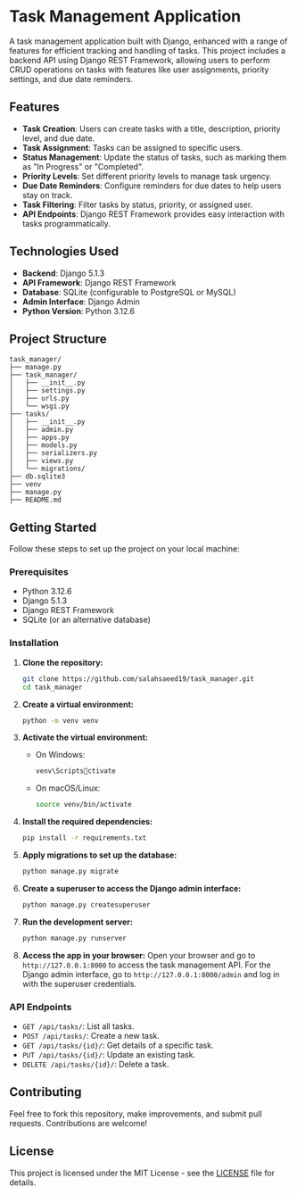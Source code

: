 
# Task Management Application

A task management application built with Django, enhanced with a range of features for efficient tracking and handling of tasks. This project includes a backend API using Django REST Framework, allowing users to perform CRUD operations on tasks with features like user assignments, priority settings, and due date reminders.

## Features

- **Task Creation**: Users can create tasks with a title, description, priority level, and due date.
- **Task Assignment**: Tasks can be assigned to specific users.
- **Status Management**: Update the status of tasks, such as marking them as "In Progress" or "Completed".
- **Priority Levels**: Set different priority levels to manage task urgency.
- **Due Date Reminders**: Configure reminders for due dates to help users stay on track.
- **Task Filtering**: Filter tasks by status, priority, or assigned user.
- **API Endpoints**: Django REST Framework provides easy interaction with tasks programmatically.

## Technologies Used

- **Backend**: Django 5.1.3
- **API Framework**: Django REST Framework
- **Database**: SQLite (configurable to PostgreSQL or MySQL)
- **Admin Interface**: Django Admin
- **Python Version**: Python 3.12.6

## Project Structure

```
task_manager/
├── manage.py
├── task_manager/
│   ├── __init__.py
│   ├── settings.py
│   ├── urls.py
│   └── wsgi.py
├── tasks/
│   ├── __init__.py
│   ├── admin.py
│   ├── apps.py
│   ├── models.py
│   ├── serializers.py
│   ├── views.py
│   └── migrations/
├── db.sqlite3
├── venv
├── manage.py
├── README.md
```

## Getting Started

Follow these steps to set up the project on your local machine:

### Prerequisites

- Python 3.12.6
- Django 5.1.3
- Django REST Framework
- SQLite (or an alternative database)

### Installation

1. **Clone the repository:**
   ```bash
   git clone https://github.com/salahsaeed19/task_manager.git
   cd task_manager
   ```

2. **Create a virtual environment:**
   ```bash
   python -m venv venv
   ```

3. **Activate the virtual environment:**
   - On Windows:
     ```bash
     venv\Scriptsctivate
     ```
   - On macOS/Linux:
     ```bash
     source venv/bin/activate
     ```

4. **Install the required dependencies:**
   ```bash
   pip install -r requirements.txt
   ```

5. **Apply migrations to set up the database:**
   ```bash
   python manage.py migrate
   ```

6. **Create a superuser to access the Django admin interface:**
   ```bash
   python manage.py createsuperuser
   ```

7. **Run the development server:**
   ```bash
   python manage.py runserver
   ```

8. **Access the app in your browser:**
   Open your browser and go to `http://127.0.0.1:8000` to access the task management API. For the Django admin interface, go to `http://127.0.0.1:8000/admin` and log in with the superuser credentials.

### API Endpoints

- `GET /api/tasks/`: List all tasks.
- `POST /api/tasks/`: Create a new task.
- `GET /api/tasks/{id}/`: Get details of a specific task.
- `PUT /api/tasks/{id}/`: Update an existing task.
- `DELETE /api/tasks/{id}/`: Delete a task.

## Contributing

Feel free to fork this repository, make improvements, and submit pull requests. Contributions are welcome!

## License

This project is licensed under the MIT License - see the [LICENSE](https://github.com/salahsaeed19/task-manager?tab=MIT-1-ov-file) file for details.
